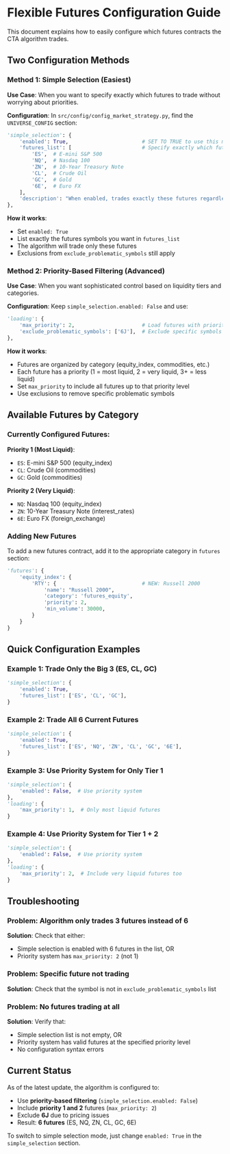 # Flexible Futures Configuration Guide

This document explains how to easily configure which futures contracts the CTA algorithm trades.

## Two Configuration Methods

### Method 1: Simple Selection (Easiest)

**Use Case**: When you want to specify exactly which futures to trade without worrying about priorities.

**Configuration**: In `src/config/config_market_strategy.py`, find the `UNIVERSE_CONFIG` section:

```python
'simple_selection': {
    'enabled': True,                        # SET TO TRUE to use this method
    'futures_list': [                       # Specify exactly which futures to trade
        'ES',  # E-mini S&P 500
        'NQ',  # Nasdaq 100  
        'ZN',  # 10-Year Treasury Note
        'CL',  # Crude Oil
        'GC',  # Gold
        '6E',  # Euro FX
    ],
    'description': "When enabled, trades exactly these futures regardless of priority settings"
},
```

**How it works**: 
- Set `enabled: True`
- List exactly the futures symbols you want in `futures_list`
- The algorithm will trade only these futures
- Exclusions from `exclude_problematic_symbols` still apply

### Method 2: Priority-Based Filtering (Advanced)

**Use Case**: When you want sophisticated control based on liquidity tiers and categories.

**Configuration**: Keep `simple_selection.enabled: False` and use:

```python
'loading': {
    'max_priority': 2,                      # Load futures with priority 1 and 2
    'exclude_problematic_symbols': ['6J'],  # Exclude specific symbols
},
```

**How it works**:
- Futures are organized by category (equity_index, commodities, etc.)
- Each future has a priority (1 = most liquid, 2 = very liquid, 3+ = less liquid)
- Set `max_priority` to include all futures up to that priority level
- Use exclusions to remove specific problematic symbols

## Available Futures by Category

### Currently Configured Futures:

**Priority 1 (Most Liquid)**:
- `ES`: E-mini S&P 500 (equity_index)
- `CL`: Crude Oil (commodities) 
- `GC`: Gold (commodities)

**Priority 2 (Very Liquid)**:
- `NQ`: Nasdaq 100 (equity_index)
- `ZN`: 10-Year Treasury Note (interest_rates)
- `6E`: Euro FX (foreign_exchange)

### Adding New Futures

To add a new futures contract, add it to the appropriate category in `futures` section:

```python
'futures': {
    'equity_index': {
        'RTY': {                            # NEW: Russell 2000
            'name': "Russell 2000",
            'category': 'futures_equity',
            'priority': 2,
            'min_volume': 30000,
        }
    }
}
```

## Quick Configuration Examples

### Example 1: Trade Only the Big 3 (ES, CL, GC)
```python
'simple_selection': {
    'enabled': True,
    'futures_list': ['ES', 'CL', 'GC'],
}
```

### Example 2: Trade All 6 Current Futures
```python
'simple_selection': {
    'enabled': True,
    'futures_list': ['ES', 'NQ', 'ZN', 'CL', 'GC', '6E'],
}
```

### Example 3: Use Priority System for Only Tier 1
```python
'simple_selection': {
    'enabled': False,  # Use priority system
},
'loading': {
    'max_priority': 1,  # Only most liquid futures
}
```

### Example 4: Use Priority System for Tier 1 + 2
```python
'simple_selection': {
    'enabled': False,  # Use priority system
},
'loading': {
    'max_priority': 2,  # Include very liquid futures too
}
```

## Troubleshooting

### Problem: Algorithm only trades 3 futures instead of 6
**Solution**: Check that either:
- Simple selection is enabled with 6 futures in the list, OR
- Priority system has `max_priority: 2` (not 1)

### Problem: Specific future not trading
**Solution**: Check that the symbol is not in `exclude_problematic_symbols` list

### Problem: No futures trading at all
**Solution**: Verify that:
- Simple selection list is not empty, OR
- Priority system has valid futures at the specified priority level
- No configuration syntax errors

## Current Status

As of the latest update, the algorithm is configured to:
- Use **priority-based filtering** (`simple_selection.enabled: False`)
- Include **priority 1 and 2** futures (`max_priority: 2`)
- Exclude **6J** due to pricing issues
- Result: **6 futures** (ES, NQ, ZN, CL, GC, 6E)

To switch to simple selection mode, just change `enabled: True` in the `simple_selection` section. 